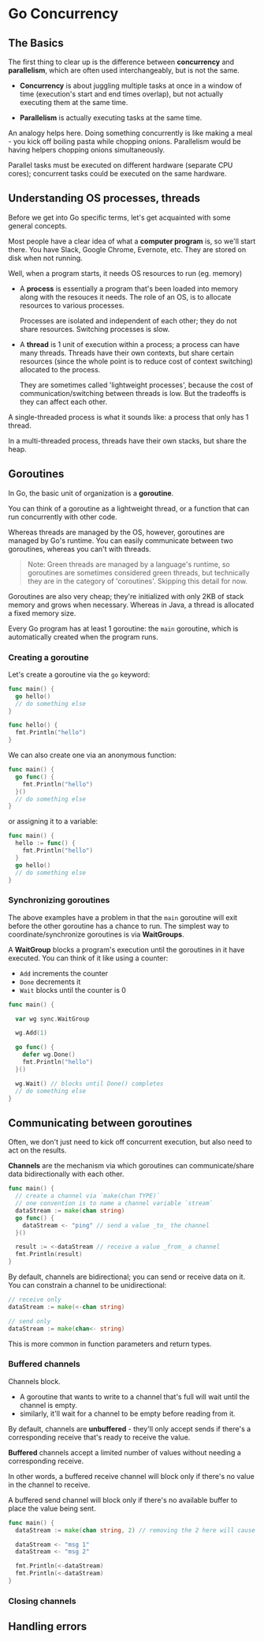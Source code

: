 # Go Concurrency

## The Basics

The first thing to clear up is the difference between **concurrency** and **parallelism**, which are often used interchangeably, but is not the same.

- **Concurrency** is about juggling multiple tasks at once in a window of time (execution's start and end times overlap), but not actually executing them at the same time. 

- **Parallelism** is actually executing tasks at the same time.

An analogy helps here. Doing something concurrently is like making a meal - you kick off boiling pasta while chopping onions. Parallelism would be having helpers chopping onions simultaneously.

Parallel tasks must be executed on different hardware (separate CPU cores); concurrent tasks could be executed on the same hardware.

## Understanding OS processes, threads

Before we get into Go specific terms, let's get acquainted with some general concepts.

Most people have a clear idea of what a **computer program** is, so we'll start there. You have Slack, Google Chrome, Evernote, etc. They are stored on disk when not running.

Well, when a program starts, it needs OS resources to run (eg. memory)

- A **process** is essentially a program that's been loaded into memory along with the resouces it needs. The role of an OS, is to allocate resources to various processes.

  Processes are isolated and independent of each other; they do not share resources. Switching processes is slow.

- A **thread** is 1 unit of execution within a process; a process can have many threads. Threads have their own contexts, but share certain resources (since the whole point is to reduce cost of context switching) allocated to the process. 

  They are sometimes called 'lightweight processes', because the cost of communication/switching between threads is low. But the tradeoffs is they can affect each other.

A single-threaded process is what it sounds like: a process that only has 1 thread.

In a multi-threaded process, threads have their own stacks, but share the heap. 

## Goroutines

In Go, the basic unit of organization is a **goroutine**. 

You can think of a goroutine as a lightweight thread, or a function that can run concurrently with other code.

Whereas threads are managed by the OS, however, goroutines are managed by Go's runtime. You can easily communicate between two goroutines, whereas you can't with threads. 

> Note: Green threads are managed by a language's runtime, so goroutines are sometimes considered green threads, but technically they are in the category of 'coroutines'. Skipping this detail for now.

Goroutines are also very cheap; they're initialized with only 2KB of stack memory and grows when necessary. Whereas in Java, a thread is allocated a fixed memory size.

Every Go program has at least 1 goroutine: the `main` goroutine, which is automatically created when the program runs.

### Creating a goroutine

Let's create a goroutine via the `go` keyword:

```go
func main() {
  go hello()
  // do something else
}

func hello() {
  fmt.Println("hello")
}
```

We can also create one via an anonymous function:

```go
func main() {
  go func() {
    fmt.Println("hello")
  }()
  // do something else
}
```

or assigning it to a variable:

```go
func main() {
  hello := func() {
    fmt.Println("hello")
  }
  go hello()
  // do something else
}
```

### Synchronizing goroutines

The above examples have a problem in that the `main` goroutine will exit before the other goroutine has a chance to run. The simplest way to coordinate/synchronize goroutines is via **WaitGroups**.

A **WaitGroup** blocks a program's execution until the goroutines in it have executed. You can think of it like using a counter: 
- `Add` increments the counter
- `Done` decrements it
- `Wait` blocks until the counter is 0

```go
func main() {

  var wg sync.WaitGroup

  wg.Add(1)

  go func() {
    defer wg.Done()
    fmt.Println("hello")
  }()

  wg.Wait() // blocks until Done() completes
  // do something else
}
```

## Communicating between goroutines

Often, we don't just need to kick off concurrent execution, but also need to act on the results.

**Channels** are the mechanism via which goroutines can communicate/share data bidirectionally with each other.

```go
func main() {
  // create a channel via `make(chan TYPE)`
  // one convention is to name a channel variable `stream`
  dataStream := make(chan string) 
  go func() {
    dataStream <- "ping" // send a value _to_ the channel
  }()

  result := <-dataStream // receive a value _from_ a channel
  fmt.Println(result)
}
```

By default, channels are bidirectional; you can send or receive data on it. You can constrain a channel to be unidirectional:

```go
// receive only
dataStream := make(<-chan string)

// send only
dataStream := make(chan<- string)
```

This is more common in function parameters and return types.

### Buffered channels

Channels block. 

- A goroutine that wants to write to a channel that's full will wait until the channel is empty.
- similarly, it'll wait for a channel to be empty before reading from it.

By default, channels are **unbuffered** - they'll only accept sends if there's a corresponding receive that's ready to receive the value.

**Buffered** channels accept a limited number of values without needing a corresponding receive.

In other words, a buffered receive channel will block only if there's no value in the channel to receive.

A buffered send channel will block only if there's no available buffer to place the value being sent.

```go
func main() {
  dataStream := make(chan string, 2) // removing the 2 here will cause a deadlock - TODO: explain

  dataStream <- "msg 1"
  dataStream <- "msg 2"

  fmt.Println(<-dataStream)
  fmt.Println(<-dataStream)
}
```

### Closing channels


## Handling errors


